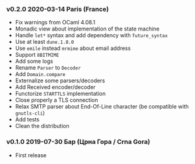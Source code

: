 ### v0.2.0 2020-03-14 Paris (France)

- Fix warnings from OCaml 4.08.1
- Monadic view about implementation of the state machine 
- Handle `let*` syntax and add dependency with `future_syntax`
- Use at least `dune.1.8.0`
- Use `emile` instead `mrmime` about email address
- Support `8BITMIME`
- Add some logs
- Rename `Parser` to `Decoder`
- Add `Domain.compare`
- Externalize some parsers/decoders
- Add Received encoder/decoder
- Functorize `STARTTLS` implementation
- Close properly a TLS connection
- Relax SMTP parser about End-Of-Line character (be compatible with `gnutls-cli`)
- Add tests
- Clean the distribution

### v0.1.0 2019-07-30 Бар (Црна Гора / Crna Gora)

- First release
